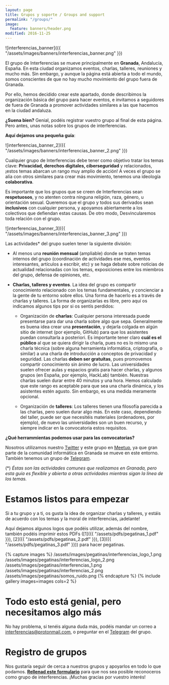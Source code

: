 ```yaml
---
layout: page
title: Grupos y soporte / Groups and support
permalink: "/groups/"
image:
  feature: banners/header.png
modified: 2016-11-25
---
```


![interferencias_banner]({{ "/assets/images/banners/interferencias_banner.png" }})

El grupo de Interferencias se mueve principalmente en **Granada**, Andalucía, España. En esta ciudad organizamos eventos, charlas, talleres, reuniones y mucho más. Sin embargo, y aunque la página está abierta a todo el mundo, somos conscientes de que no hay mucho movimiento del grupo fuera de Granada.

Por ello, hemos decidido crear este apartado, donde describimos la organización básica del grupo para hacer eventos, e invitamos a seguidores de fuera de Granada a promover actividades similares a las que hacemos en la ciudad andaluza.

**¿Suena bien?** Genial, podéis registrar vuestro grupo al final de esta página. Pero antes, unas notas sobre los grupos de interferencias.

**Aquí dejamos una pequeña guía**:

![interferencias_banner_2]({{ "/assets/images/banners/interferencias_banner_2.png" }})

Cualquier grupo de Interferencias debe tener como objetivo tratar los temas clave: **Privacidad, derechos digitales, ciberseguridad** y relacionados, ¡estos temas abarcan un rango muy amplio de acción! A veces el grupo se alía con otros similares para crear más movimiento, tenemos una ideología **colaborativa**.

Es importante que los grupos que se creen de Interferencias sean **respetuosos**, y no atenten contra ninguna religión, raza, género, u orientación sexual. Queremos que el grupo y todos sus derivados sean **inclusivos** con cualquier persona, y apoyamos abiertamente a los colectivos que defiendan estas causas. De otro modo, Desvincularemos toda relación con el grupo.

![interferencias_banner_3]({{ "/assets/images/banners/interferencias_banner_3.png" }})

Las actividades* del grupo suelen tener la siguiente división:

- Al menos una **reunión mensual** (ampliable) donde se traten temas internos del grupo (coordinación de actividades ese mes, eventos interesantes, artículos a escribir, etc) y se haga debate sobre noticias de actualidad relacionadas con los temas, exposiciones entre los miembros del grupo, defensa de opiniones, etc.  
- **Charlas, talleres y eventos**. La idea del grupo es compartir conocimiento relacionado con los temas fundamentales, y concienciar a la gente de tu entorno sobre ellos. Una forma de hacerlo es a través de charlas y talleres. La forma de organizarlas es libre, pero aquí os indicamos algunos tips por si os sentís perdidos:

  - Organización de **charlas**: Cualquier persona interesada puede presentarse para dar una charla sobre algo que sepa. Generalmente es buena idea crear una **presentación**, y dejarla colgada en algún sitio de internet (por ejemplo, GitHub) para que los asistentes puedan consultarla a posteriori. Es importante tener claro **cuál es el público** al que se quiera dirigir la charla, pues no es lo mismo una charla técnica (sobre alguna herramienta informática, criptografía, o similar) a una charla de introducción a conceptos de privacidad y seguridad. Las charlas **deben ser gratuítas**, pues promovemos compartir conocimiento sin ánimo de lucro. Las universidades suelen ofrecer aulas y espacios gratis para hacer charlas, y algunos grupos (en España, por ejemplo, HackLab) también. Nuestras charlas suelen durar entre 40 minutos y una hora. Hemos calculado que este rango es aceptable para que sea una charla dinámica, y los asistentes estén agusto. Sin embargo, es una medida meramente opcional.

  - Organización de **talleres**: Los talleres tienen una filosofía parecida a las charlas, pero suelen durar algo más. En este caso, dependiendo del taller, puede ser que necesitéis materiales (ordenadores, por ejemplo), de nuevo las universidades son un buen recurso, y siempre indicar en la convocatoria estos requisitos.

**¿Qué herrammientas podemos usar para las convocatorias?**

Nosotros utilizamos nuestro [Twitter](https://twitter.com/inter_ferencias) y este grupo en [Meetup](https://www.meetup.com/es-ES/Granada-Geek/), ya que gran parte de la comunidad informática en Granada se mueve en este entorno. También tenemos un grupo de [Telegram](http://t.me/inter_ferencias).

(*)
_Éstas son las actividades comunes que realizamos en Granada, pero esta guía es flexible y abierta a otras actividades mientras sigan la línea de los temas._

# Estamos listos para empezar

Si a tu grupo y a ti, os gusta la idea de organizar charlas y talleres, y estáis de acuerdo con los temas y la moral de interferencias, ¡adelante!

Aquí dejamos algunos logos que podéis utilizar, además del nombre, también podéis imprimir estos PDFs ([1]({{ "/assets/pdfs/pegatinas_1.pdf" }}), [2]({{ "/assets/pdfs/pegatinas_2.pdf" }}), [3]({{ "/assets/pdfs/pegatinas_3.pdf" }})) para hacer pegatinas.

{% capture images %}
  /assets/images/pegatinas/interferencias_logo_1.png
  /assets/images/pegatinas/interferencias_logo_2.png
  /assets/images/pegatinas/interferencias_1.png
  /assets/images/pegatinas/interferencias_2.png
  /assets/images/pegatinas/somos_ruido.png
{% endcapture %}
{% include gallery images=images cols=2 %}

# Todo esto está genial, pero necesitamos algo más

No hay problema, si tenéis alguna duda más, podéis mandar un correo a [interferencias@protonmail.com](mailto:interferencias@protonmail.com), o preguntar en el [Telegram](http://t.me/inter_ferencias) del grupo.

# Registro de grupos

Nos gustaría seguir de cerca a nuestros grupos y apoyarlos en todo lo que podamos. [**Rellenad este formulario**](http://framaforms.org/grupos-de-interferencias-1491136485) para que nos sea posible reconoceros como grupo de interferencias. ¡Muchas gracias por vuestro interés!
